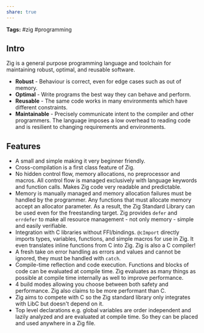 ```yaml
---
share: true
---
```

**Tags:** #zig #programming
## Intro
Zig is a general purpose programming language and toolchain for maintaining robust, optimal, and reusable software.
- **Robust** - Behaviour is correct, even for edge cases such as out of memory.
- **Optimal** - Write programs the best way they can behave and perform.
- **Reusable** - The same code works in many environments which have different constraints.
- **Maintainable** - Precisely communicate intent to the compiler and other programmers. The language imposes a low overhead to reading code and is resilient to changing requirements and environments.
## Features
- A small and simple making it very beginner friendly.
- Cross-compilation is a first class feature of Zig.
- No hidden control flow, memory allocations, no preprocessor and macros. All control flow is managed exclusively with language keywords and function calls. Makes Zig code very readable and predictable.
- Memory is manually managed and memory allocation failures must be handled by the programmer. Any functions that must allocate memory accept an allocator parameter. As a result, the Zig Standard Library can be used even for the freestanding target. Zig provides `defer` and `errdefer` to make all resource management - not only memory - simple and easily verifiable.
- Integration with C libraries without FFI/bindings. `@cImport` directly imports types, variables, functions, and simple macros for use in Zig. It even translates inline functions from C into Zig. Zig is also a C compiler!
- A fresh take on error handling as errors and values and cannot be ignored, they must be handled with `catch`.
- Compile-time reflection and code execution. Functions and blocks of code can be evaluated at compile time. Zig evaluates as many things as possible at compile time internally as well to improve performance.
- 4 build modes allowing you choose between both safety and performance. Zig also claims to be more performant than C.
- Zig aims to compete with C so the Zig standard library only integrates with LibC but doesn't depend on it.
- Top level declarations e.g. global variables are order independent and lazily analyzed and are evaluated at compile time. So they can be placed and used anywhere in a Zig file.